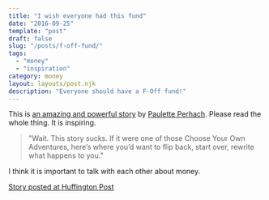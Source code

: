 ```yaml
---
title: "I wish everyone had this fund"
date: "2016-09-25"
template: "post"
draft: false
slug: "/posts/f-off-fund/"
tags:
  - "money"
  - "inspiration"
category: money 
layout: layouts/post.njk
description: "Everyone should have a F-Off fund!"
---
```


This is [an amazing and powerful story](https://thebillfold.com/a-story-of-a-fuck-off-fund-648401263659#.igevrxz1e) by [Paulette Perhach](https://twitter.com/pauletteperhach).  Please read the whole thing.   It is inspiring.

> "Wait. This story sucks. If it were one of those Choose Your Own Adventures, here’s where you’d want to flip back, start over, rewrite what happens to you."

I think it is important to talk with each other about money.  

[Story posted at Huffington Post](http://www.huffingtonpost.com/paulette-perhach/a-story-of-a-fuck-off-fund_b_9065308.html)



